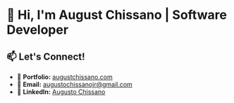 # 👋 Hi, I'm August Chissano | Software Developer




## 📫 Let's Connect!

- 🔗 **Portfolio:** [augustchissano.com](https://augustchissano.com)  
- 📧 **Email:** augustochissanojr@gmail.com  
- 💼 **LinkedIn:** [Augusto Chissano](https://www.linkedin.com/in/augusto-chissano-a0285a1a5/)  
